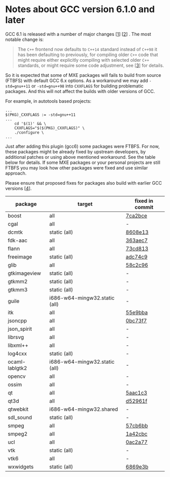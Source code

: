 # Notes about GCC version 6.1.0 and later

GCC 6.1 is released with a number of major changes
[[1](https://gcc.gnu.org/ml/gcc-announce/2016/msg00000.html)]
[[2](https://gcc.gnu.org/gcc-6/changes.html)]
. The most notable change is:
> The `C++` frontend now defaults to `C++14` standard instead of `C++98` it has
> been defaulting to previously, for compiling older `C++` code that might
> require either explicitly compiling with selected older `C++` standards,
> or might require some code adjustment, see
> [[3](http://gcc.gnu.org/gcc-6/porting_to.html)]
> for details.

So it is expected that some of MXE packages will fails to build from source
(FTBFS) with default GCC 6.x options. As a workaround we may add `-std=gnu++11`
or `-std=gnu++98` into `CXXFLAGS` for building problematic packages. And this
will not affect the builds with older versions of GCC.

For example, in autotools based projects:
```
...
$(PKG)_CXXFLAGS := -std=gnu++11
...
    cd '$(1)' && \
    CXXFLAGS="$($(PKG)_CXXFLAGS)" \
    ./configure \
...
```

Just after adding this plugin (gcc6) some packages were FTBFS. For now, these
packages might be already fixed by upstream developers, by additional patches
or using above mentioned workaround. See the table below for details. If some
MXE packages or your personal projects are still FTBFS you may look how other
packages were fixed and use similar approach.

Please ensure that proposed fixes for packages also build with earlier GCC
versions [[4](https://github.com/mxe/mxe/commit/a1cc019)].

| package            | target                                  | fixed in commit                                      |
| ------------------ | --------------------------------------- | ---------------------------------------------------- |
| boost              | all                                     | [7ca2bce](https://github.com/mxe/mxe/commit/7ca2bce) |
| cgal               | all                                     | -                                                    |
| dcmtk              | static (all)                            | [8608e13](https://github.com/mxe/mxe/commit/8608e13) |
| fdk-aac            | all                                     | [363aec7](https://github.com/mxe/mxe/commit/363aec7) |
| flann              | all                                     | [73cd813](https://github.com/mxe/mxe/commit/73cd813) |
| freeimage          | static (all)                            | [adc74c9](https://github.com/mxe/mxe/commit/adc74c9) |
| glib               | all                                     | [58c2c96](https://github.com/mxe/mxe/commit/58c2c96) |
| gtkimageview       | static (all)                            | -                                                    |
| gtkmm2             | static (all)                            | -                                                    |
| gtkmm3             | static (all)                            | -                                                    |
| guile              | i686-w64-mingw32.static (all)           | -                                                    |
| itk                | all                                     | [55e9bba](https://github.com/mxe/mxe/commit/55e9bba) |
| jsoncpp            | all                                     | [0bc73f7](https://github.com/mxe/mxe/commit/0bc73f7) |
| json_spirit        | all                                     | -                                                    |
| librsvg            | all                                     | -                                                    |
| libxml++           | all                                     | -                                                    |
| log4cxx            | static (all)                            | -                                                    |
| ocaml-lablgtk2     | i686-w64-mingw32.static (all)           | -                                                    |
| opencv             | all                                     | -                                                    |
| ossim              | all                                     | -                                                    |
| qt                 | all                                     | [5aac1c3](https://github.com/mxe/mxe/commit/5aac1c3) |
| qt3d               | all                                     | [d52961f](https://github.com/mxe/mxe/commit/d52961f) |
| qtwebkit           | i686-w64-mingw32.shared                 | -                                                    |
| sdl_sound          | static (all)                            | -                                                    |
| smpeg              | all                                     | [57cb6bb](https://github.com/mxe/mxe/commit/57cb6bb) |
| smpeg2             | all                                     | [1a42cbc](https://github.com/mxe/mxe/commit/1a42cbc) |
| ucl                | all                                     | [0ac2a77](https://github.com/mxe/mxe/commit/0ac2a77) |
| vtk                | static (all)                            | -                                                    |
| vtk6               | all                                     | -                                                    |
| wxwidgets          | static (all)                            | [6869e3b](https://github.com/mxe/mxe/commit/6869e3b) |
